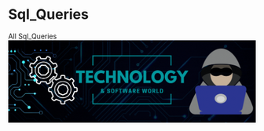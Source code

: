 # Sql_Queries
All Sql_Queries
![logo](https://github.com/RAHUL-HACKER-HACKER/images/blob/master/hacker.gif)
